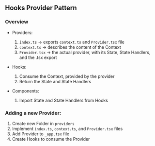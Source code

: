 ## Hooks Provider Pattern

### Overview

- Providers:

  1. `index.ts` -> exports `context.ts` and `Provider.tsx` file
  2. `context.ts` -> describes the content of the Context
  3. `Provider.tsx` -> the actual provider, with its State, State Handlers, and the .tsx export

- Hooks:

  1. Consume the Context, provided by the provider
  2. Return the State and State Handlers

- Components:

  1. Import State and State Handlers from Hooks

### Adding a new Provider:

1. Create new Folder in `providers`
2. Implement `index.ts`, `context.ts`, and `Provider.tsx` files
3. Add Provider to `_app.tsx` file
4. Create Hooks to consume the Provider
